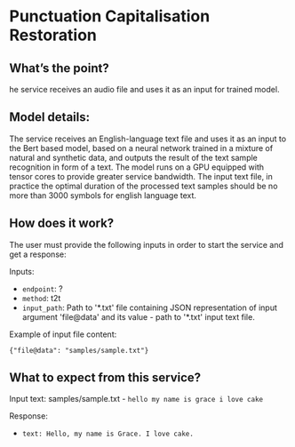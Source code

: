 # Punctuation Capitalisation Restoration

## What’s the point?

he service receives an audio file and uses it as an input for trained model.

## Model details:

The service receives an English-language text file and uses it as an input to the Bert based model, based on a neural network trained in a mixture of natural and synthetic data, and outputs the result of the text sample recognition in form of a text. The model runs on a GPU equipped with tensor cores to provide greater service bandwidth. The input text file, in practice the optimal duration of the processed text samples should be no more than 3000 symbols for english language text.

## How does it work?

The user must provide the following inputs in order to start the service and get a response:

Inputs:

 -   `endpoint`: ?
 -   `method`: t2t
 -   `input_path`: Path to '\*.txt' file containing JSON representation of input argument 'file@data' and its value - path to '\*.txt' input text file.

Example of input file content:

```
{"file@data": "samples/sample.txt"}
```

## What to expect from this service?

Input text: samples/sample.txt - `hello my name is grace i love cake`

Response: 
- `text: Hello, my name is Grace. I love cake.`
